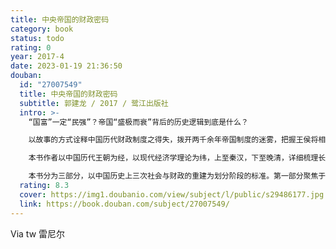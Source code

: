 ```yaml
---
title: 中央帝国的财政密码
category: book
status: todo
rating: 0
year: 2017-4
date: 2023-01-19 21:36:50
douban:
  id: "27007549"
  title: 中央帝国的财政密码
  subtitle: 郭建龙 / 2017 / 鹭江出版社
  intro: >-
    “国富”一定“民强”？帝国“盛极而衰”背后的历史逻辑到底是什么？

    以故事的方式诠释中国历代财政制度之得失，拨开两千余年帝国制度的迷雾，把握王侯将相之外更深层的历史脉络。

    本书作者以中国历代王朝为经，以现代经济学理论为纬，上至秦汉，下至晚清，详细梳理长达两千余年的中央帝国的财政制度之流变，分析历代财政制度之得失，力图从田赋制度、货币制度、官营经济三方面说明中国传统政治之兴衰与帝国财政状况密切相关。

    本书分为三部分，以中国历史上三次社会与财政的重建为划分阶段的标准。第一部分聚焦于秦汉到南朝时期，以汉武帝建立的国有体制，汉武帝、王莽的金融垄断，以及魏晋南北朝时期的土地和户籍制度为线索，解读这段时期的财政现象；第二部分以北魏的土地国有制改革为始，论及唐代土地国有制所引起的巨大混乱，以宋代金融改革引起的大崩溃收场；第三部分自元代政府试验性的财政政策起，随后论述明清时期的保守财政，以晚清财政近代化的努力和惰性为终。
  rating: 8.3
  cover: https://img1.doubanio.com/view/subject/l/public/s29486177.jpg
  link: https://book.douban.com/subject/27007549/
---
```


Via tw 雷尼尔